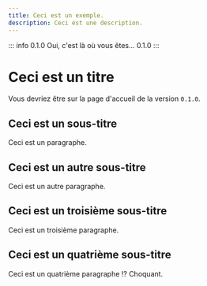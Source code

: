 ```yaml
---
title: Ceci est un exemple.
description: Ceci est une description.
---
```


::: info 0.1.0
Oui, c'est là où vous êtes... 0.1.0
:::

# Ceci est un titre

Vous devriez être sur la page d'accueil de la version `0.1.0`.

## Ceci est un sous-titre

Ceci est un paragraphe.

## Ceci est un autre sous-titre

Ceci est un autre paragraphe.

## Ceci est un troisième sous-titre

Ceci est un troisième paragraphe.

## Ceci est un quatrième sous-titre

Ceci est un quatrième paragraphe !? Choquant.
